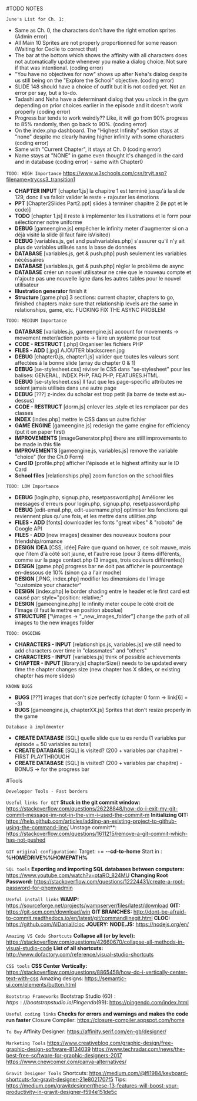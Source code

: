 ﻿#TODO NOTES


`June's List for Ch. 1:`
- Same as Ch. 0, the characters don't have the right emotion sprites (Admin error)
- All Main 10 Sprites are not properly proportionned for some reason (Waiting for Cecile to correct that)
- The bar at the bottom which shows the affinity with all characters does not automatically update whenever you make a dialog choice. Not sure if that was intentional. (coding error)
- "You have no objectives for now" shows up after Neha's dialog despite us still being on the "Explore the School" objective. (coding error)
- SLIDE 148 should have a choice of outfit but it is not coded yet. Not an error per say, but a to-do.
- Tadashi and Neha have a determinant dialog that you unlock in the gym depending on prior choices earlier in the episode and it doesn't work properly (coding error)
- Progress bar tends to work weirdly?? Like, it will go from 90% progress to 85% randomly, then go back to 90%.  (coding error)
- On the index.php dashboard. The "Highest Infinity" section stays at "none" despite me clearly having higher infinity with some characters (coding error)
- Same with "Current Chapter", it stays at Ch. 0 (coding error)
- Name stays at "NONE" in game even thought it's changed in the card and in database (coding error) - same with Chapter0

`TODO: HIGH Importance`
https://www.w3schools.com/css/tryit.asp?filename=trycss3_transition1
- **CHAPTER INPUT**       [chapter1.js]                                   la chapitre 1 est terminé jusqu'à la slide 129, donc il va falloir valider le reste + rajouter les émotions
- **PPT**                 [Chapter2Slides Part2.ppt]                      slides à terminer chapitre 2 (le ppt et le code)]
- **TODO**                [chapter 1.js]                                  il reste à implémenter les illustrations et le form pour sélectionner notre uniforme
- **DEBUG**               [gameengine.js]                                 empêcher le infinity meter d'augmenter si on a déjà visité la slide (il faut faire isVisited)
- **DEBUG**               [variables.js, get and pushvariables.php]       s'assurer qu'il n'y ait plus de variables utilisés sans la base de données
- **DATABASE**            [variables.js, get & push.php]                  push seulement les variables nécéssaires
- **DATABASE**            [variables.js, get & push.php]                  régler le problème de async
- **DATABASE**                                                            créer un nouvel utilisateur ne crée que le nouveau compte et n'ajoute pas une nouvelle ligne dans les autres tables pour le nouvel utilisateur
- **Illustration generator**                                              finish it
- **Structure**           [game.php]                                      3 sections: current chapter, chapters to go, finished chapters
make sure that relationship levels are the same in relationships, game, etc.
FUCKING FIX THE ASYNC PROBLEM

`TODO: MEDIUM Importance`
- **DATABASE**            [variables.js, gameengine.js]                   account for movements -> movement meter/action points -> faire un système pour tout
- **CODE - RESTRUCT**     [.php]                                          Organiser les fichiers PHP
- **FILES - ADD**         [.jpg]                                          AJOUTER blackscreen.jpg
- **DEBUG**               [chapter0.js, chapter1.js]                      valider que toutes les valeurs sont affectées à la bonne slide (array du chapter 0 & 1)
- **DEBUG**               [se-stylesheet.css]                             réviser le CSS dans "se-stylesheet" pour les balises: GENERAL, INDEX.PHP, FAQ.PHP, FEATURES.HTML.
- **DEBUG**               [se-stylesheet.css]                             Il faut que les page-specific attributes ne soient jamais utilisés dans une autre page
- **DEBUG**               [???]                                           z-index du scholar est trop petit (la barre de texte est au-dessus)
- **CODE - RESTRUCT**     [dorm.js]                                       enlever les .style et les remplacer par des classes
- **INDEX**               [index.php]                                     mettre le CSS dans un autre fichier
- **GAME ENGINE**         [gameengine.js]                                 redesign the game engine for efficiency (put it on paper first)
- **IMPROVEMENTS**        [imageGenerator.php]                            there are still improvements to be made in this file
- **IMPROVEMENTS**        [gameengine.js, variables.js]                   remove the variable "choice" (for the Ch.0 Form)
- **Card ID**             [profile.php]                                   afficher l'épisode et le highest affinity sur le ID Card
- **School files**        [relationships.php]                             zoom function on the school files

`TODO: LOW Importance`
- **DEBUG**               [login.php, signup.php, resetpassword.php]      Améliorer les messages d'erreurs pour login.php, signup.php, resetpassword.php
- **DEBUG**               [edit-email.php, edit-username.php]             optimiser les fonctions qui reviennent plus qu'une fois, et les mettre dans utilities.php
- **FILES - ADD**         [fonts]                                         downloader les fonts "great vibes" & "roboto" de Google API
- **FILES - ADD**         [new images]                                    dessiner des nouveaux boutons pour friendship/romance
- **DESIGN IDEA**         [CSS, idée]                                     Faire que quand on hover, ce soit mauve, mais que l'item d'à côté soit jaune, et l'autre rose (pour 3 items différents, comme sur la page contact.php (3 images, trois couleurs différentes))
- **DESIGN**              [game.php]                                      progress bar ne doit pas afficher le pourcentage en-dessous de 10% (sinon ça a l'air moche)
- **DESIGN**              [.PNG, index.php]                               modifier les dimensions de l'image "customize your character"
- **DESIGN**              [index.php]                                     le border shading entre le header et le first card est causé par: style="position: relative;"
- **DESIGN**              [gameengine.php]                                le infinity meter coupe le côté droit de l'image (il faut le mettre en position absolue)
- **STRUCTURE**           ["\images -> "\_new_images_folder"]             change the path of all images to the new images folder

`TODO: ONGOING`
- **CHARACTERS - INPUT**  [relationships.js, variables.js]                we still need to add characters over time in "classmates" and "others"
- **CHARACTERS - INPUT**  [variables.js]                                  think of possible achievements
- **CHAPTER - INPUT**     [library.js]                                    chapterSize() needs to be updated every time the chapter changes size (new chapter has X slides, or existing chapter has more slides)

`KNOWN BUGS`
- **BUGS**                [???]                                           images that don't size perfectly (chapter 0 form -> link[6] = -3)
- **BUGS**                [gameengine.js, chapterXX.js]                   Sprites that don't resize properly in the game

`Database à implémenter`
- **CREATE DATABASE**     [SQL]                                           quelle slide que tu es rendu (1 variables par épisode = 50 variables au total)
- **CREATE DATABASE**     [SQL]                                           is visited? (200 + variables par chapitre) - FIRST PLAYTHROUGH
- **CREATE DATABASE**     [SQL]                                           is visited? (200 + variables par chapitre) - BONUS -> for the progress bar


#Tools

`Developper Tools - Fast borders`
<style>
**
{
    border: 1px solid black;        
}
</style>

`Useful links for GIT`
**Stuck in the git commit window:** https://stackoverflow.com/questions/26228848/how-do-i-exit-my-git-commit-message-im-not-in-the-vim-i-used-the-commit-m
**Initializing GIT:** https://help.github.com/articles/adding-an-existing-project-to-github-using-the-command-line/
Unstage commit**: https://stackoverflow.com/questions/1611215/remove-a-git-commit-which-has-not-pushed

`GIT original configuration:`
Target: += **--cd-to-home**
Start in : **%HOMEDRIVE%%HOMEPATH%**

`SQL tools`
**Exporting and importing SQL databases between computers:** https://www.youtube.com/watch?v=ptaRO_824MU
**Changing Root Password:** https://stackoverflow.com/questions/12224431/create-a-root-password-for-phpmyadmin

`Useful install links`
**WAMP:** https://sourceforge.net/projects/wampserver/files/latest/download
**GIT:** https://git-scm.com/download/win
**GIT BRANCHES:** http://dont-be-afraid-to-commit.readthedocs.io/en/latest/git/commandlinegit.html
**CLOC:** https://github.com/AlDanial/cloc
**JQUERY:** 
**NODE.JS:** https://nodejs.org/en/

`Amazing VS Code Shortcuts`
**Collapse all (or by level):** https://stackoverflow.com/questions/42660670/collapse-all-methods-in-visual-studio-code
**List of all shortcuts:** http://www.dofactory.com/reference/visual-studio-shortcuts

`CSS tools`
**CSS Center Vertically:** https://stackoverflow.com/questions/8865458/how-do-i-vertically-center-text-with-css
Amazing designs: https://semantic-ui.com/elements/button.html

`Bootstrap Frameworks`
Bootstrap Studio (60$): https://bootstrapstudio.io/
Pingendo (99$): https://pingendo.com/index.html

`Useful coding links`
**Checks for errors and warnings and makes the code run faster**
Closure Compiler: https://closure-compiler.appspot.com/home

`To Buy`
Affinity Designer: https://affinity.serif.com/en-gb/designer/


`Marketing Tools`
https://www.creativebloq.com/graphic-design/free-graphic-design-software-8134039
https://www.techradar.com/news/the-best-free-software-for-graphic-designers-2017
https://www.cnewcomer.com/canva-alternatives/


`Gravit Designer Tools`
Shortcuts: https://medium.com/@lfl1984/keyboard-shortcuts-for-gravit-designer-21e8021707f5
Tips: https://medium.com/gravitdesigner/these-13-features-will-boost-your-productivity-in-gravit-designer-f594e151de5c